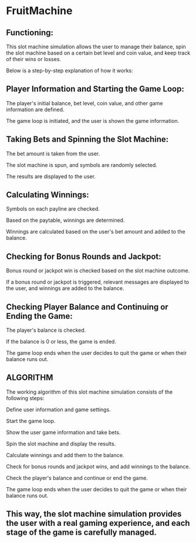 # FruitMachine



Functioning:
---------------------------------------------

This slot machine simulation allows the user to manage their balance, spin the slot machine based on a certain bet level and coin value, and keep track of their wins or losses.

Below is a step-by-step explanation of how it works:



Player Information and Starting the Game Loop:
----------------------------------------------

The player's initial balance, bet level, coin value, and other game information are defined.

The game loop is initiated, and the user is shown the game information.



Taking Bets and Spinning the Slot Machine:
---------------------------------------------

The bet amount is taken from the user.

The slot machine is spun, and symbols are randomly selected.

The results are displayed to the user.



Calculating Winnings:
---------------------------------------------

Symbols on each payline are checked.

Based on the paytable, winnings are determined.

Winnings are calculated based on the user's bet amount and added to the balance.




Checking for Bonus Rounds and Jackpot:
---------------------------------------------

Bonus round or jackpot win is checked based on the slot machine outcome.

If a bonus round or jackpot is triggered, relevant messages are displayed to the user, and winnings are added to the balance.




Checking Player Balance and Continuing or Ending the Game:
---------------------------------------------

The player's balance is checked.

If the balance is 0 or less, the game is ended.

The game loop ends when the user decides to quit the game or when their balance runs out.




ALGORITHM
----------

The working algorithm of this slot machine simulation consists of the following steps:

Define user information and game settings.

Start the game loop.

Show the user game information and take bets.

Spin the slot machine and display the results.

Calculate winnings and add them to the balance.

Check for bonus rounds and jackpot wins, and add winnings to the balance.

Check the player's balance and continue or end the game.

The game loop ends when the user decides to quit the game or when their balance runs out.





This way, the slot machine simulation provides the user with a real gaming experience, and each stage of the game is carefully managed.
---------------------------------------------
